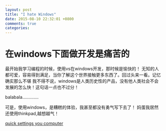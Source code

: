 ```yaml
---
layout: post
title: "I hate Windows"
date: 2015-08-10 22:32:01 +0800
comments: true
categories: 
---
```


在windows下面做开发是痛苦的 
======================


最开始我学习编程的时候，使用vs在windows开发，那时候是愉快的！
无知的人都可爱，容易得到满足，当你了解这个世界接触更多东西了。回过头来一看。记忆确实那么不堪
我不得不说，windows是人类历史性的产品，没有他人类社会不会发展的怎么快！这句话一点也不过分！


balabala.............

可是，使用windows，是糟糕的体验，我甚至都没有勇气写下去了！
妈蛋我居然还使用thinkpad,越想越气！

[quick settings you computer ](https://github.com/Callwoola/start-server)

	
	

